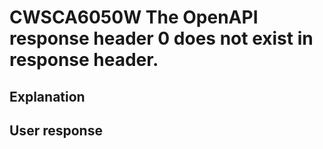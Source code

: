 # CWSCA6050W The OpenAPI response header 0 does not exist in response header.

## Explanation

## User response